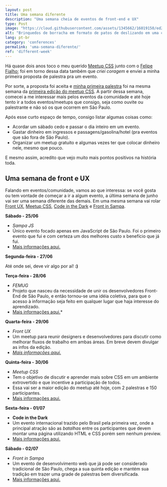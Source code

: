 ```yaml
---
layout: post
title: Uma semana diferente
description: "Uma semana cheia de eventos de front-end e UX"
type: Post
image: "https://cloud.githubusercontent.com/assets/1345662/16019150/ed21d430-317d-11e6-91e1-ff7ae317a617.jpg"
alt: "Brinquedos de borracha em formato de patos de deslizando em uma corrente de água entre duas calçadas."
lang: pt-br
category: 'conferences'
permalink: 'uma-semana-diferente/'
ref: 'different-week'
---
```


Há quase dois anos toco o meu querido [Meetup CSS](https://github.com/raphaelfabeni/css-sp) junto com o [Felipe Fialho](https://twitter.com/lfeh); foi em torno dessa data também que *criei coragem* e enviei a minha primeira proposta de palestra pra um evento.

Por sorte, a proposta foi aceita e [minha primeira palestra](http://www.thedevelopersconference.com.br/tdc/2014/saopaulo/trilha-front-end) foi na mesma semana da [primeira edição do meetup CSS](https://github.com/raphaelfabeni/css-sp/blob/master/meetups/01.md). A partir dessa semana, comecei a me interessar mais pelos eventos da comunidade e até hoje tento ir a todos eventos/meetups que consigo, seja como ouvite ou palestrante e não só os que ocorrem em São Paulo.

Após esse curto espaço de tempo, consigo listar algumas coisas como:

* Acordar um sábado cedo e passar o dia inteiro em um evento.
* Gastar dinheiro em ingressos e passagens/gasolina/hotel (pra eventos que são fora de São Paulo).
* Organizar um meetup gratuito e algumas vezes ter que colocar dinheiro nele, mesmo que pouco.

E mesmo assim, acredito que vejo muito mais pontos positivos na história toda.

## Uma semana de front e UX

Falando em eventos/comunidade, vamos ao que interessa: se você gosta ou tem vontade de começar a ir a algum evento, a última semana de junho vai ser uma semana diferente das demais. Em uma mesma semana vai rolar [Front UX](http://frontux.com/), [Meetup CSS](https://github.com/raphaelfabeni/css-sp), [Code in the Dark](http://codeinthedark.com.br/) e [Front in Sampa](http://frontinsampa.com.br/).

**Sábado - 25/06**

* *Sampa JS*
* Único evento focado apenas em JavaScript de São Paulo. Foi o primeiro evento que fui e com certeza um dos melhores custo x benefício que já fui.
* [Mais informações aqui.](http://sampajs.com.br/)

**Segunda-feira - 27/06**

Até onde sei, deve vir algo por aí! **:)**

**Terça-feira - 28/06**

* *FEMUG*
* Projeto que nasceu da necessidade de unir os desenvolvedores Front-End de São Paulo, e então tornou-se uma idéia coletiva, para que o acesso à informação seja feito em qualquer lugar que haja interesse do aprendizado.
* [Mais informações aqui.](https://sp.femug.com/t/femug-sp-33-lambda3/792)*

**Quarta-feira - 29/06**

* *Front UX*
* Um meetup para reunir designers e desenvolvedores para discutir como melhorar fluxos de trabalho em ambas áreas. Em breve devem divulgar as infos da edição.
* *[Mais informações aqui.](http://www.meetup.com/pt-BR/Frontux/)*

**Quinta-feira - 30/06**

* *Meetup CSS*
* Tem o objetivo de discutir e aprender mais sobre CSS em um ambiente extrovertido e que incentive a participação de todos.
* Essa vai ser a maior edição do meetup até hoje, com 2 palestras e 150 participantes.
* [Mais informações aqui.](http://www.meetup.com/pt-BR/CSS-SP/events/231719368/)

**Sexta-feira - 01/07**

* **Code in the Dark**
* Um evento internacional trazido pelo Brasil pela primeira vez, onde a principal atração são as *batalhas* entre os participantes que devem montar uma página utilizando HTML e CSS porém sem nenhum preview.
* [Mais informações aqui.](http://codeinthedark.com.br/)

**Sábado - 02/07**

* *Front in Sampa*
* Um evento de desenvolvimento web que já pode ser considerado tradicional de São Paulo, chega a sua quinta edição e mantém sua tradição em trazer uma grade de palestras bem diversificada.
* [Mais informações aqui.](http://frontinsampa.com.br/)
